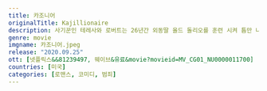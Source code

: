 ```yaml
---
title: 카조니어
originalTitle: Kajillionaire
description: 사기꾼인 테레사와 로버트는 26년간 외동딸 올드 돌리오를 훈련 시켜 틈만 나면 사기를 치고, 은행 범죄를 저지르고, 훔치도록 했다. 자포자기 식의 성급한 상상 속 강도행각을 하는 동안 그들은 한 낯선 이를 유혹해 다음 사기극에 가담하게 해 그들의 세계가 뒤집히게 된다.
genre: movie
imgname: 카조니어.jpeg
release: "2020.09.25"
ott: [넷플릭스&&81239497, 웨이브&유료&movie?movieid=MV_CG01_NU0000011700]
countries: [미국]
categories: [로맨스, 코미디, 범죄]
---
```

